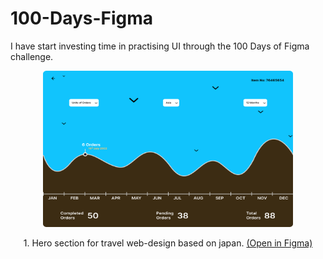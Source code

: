 # 100-Days-Figma
I have start investing time in practising UI through the 100 Days of Figma challenge.
         <!--3-->
 <p align="center">
           <img src="https://github.com/adarsh-mishra-prince/adarsh-mishra-prince/blob/7c0043f3f861c29854625ea80b3c854b8a3cb12b/resources/p4-Analytics%20day%2018.png" alt="" width="400" height="250">
          </p>
  <p font-weight:"bold" align="center">
    1. Hero section for travel web-design based on japan.
     <a href="">(Open in Figma)</a>
  </p>
       
